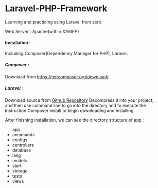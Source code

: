 Laravel-PHP-Framework
=====================

Learning and practicing using Laravel from zero.

Web Server : Apache(within XAMPP)

<h4>Installation : </h4>
Including Composer(Dependency Manager for PHP), Laravel.

<h5>Composer : </h5>
Download from <a href="https://getcomposer.org/download/">https://getcomposer.org/download/</a>

<h5>Laravel : </h5>
Download source from <a href="https://github.com/laravel/laravel/archive/master.zip">Github Repository</a>
Decompress it into your project, 
and then use command line to go into the directory and to execute the instruction <font bgcolor="CDCCCC">Composer install</font> to begin downloading and installing.

After finishing installation, we can see the directory structure of app :
<ul>app
  <li>commands</li>
  <li>configs</li>
  <li>controllers</li>
  <li>database</li>
  <li>lang</li>
  <li>models</li>
  <li>start</li>
  <li>storage</li>
  <li>tests</li>
  <li>views</li>
</ul>
